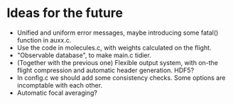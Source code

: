 # Ideas for the future

- Unified and uniform error messages, maybe introducing some fatal() function in auxx.c.
- Use the code in molecules.c, with weights calculated on the flight.
- "Observable database", to make main.c tidier.
- (Together with the previous one) Flexible output system, with on-the flight compression and automatic header generation. HDF5?
- In config.c we should add some consistency checks. Some options are incomptable with each other.
- Automatic focal averaging?
